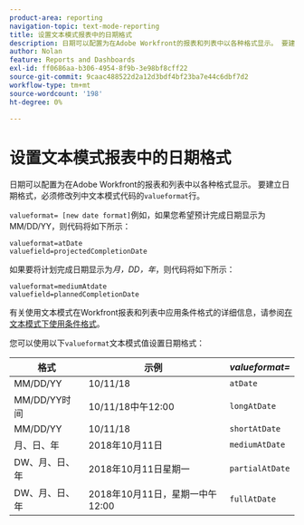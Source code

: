 ```yaml
---
product-area: reporting
navigation-topic: text-mode-reporting
title: 设置文本模式报表中的日期格式
description: 日期可以配置为在Adobe Workfront的报表和列表中以各种格式显示。 要建立日期格式，必须修改列中文本模式代码的valueformat行。
author: Nolan
feature: Reports and Dashboards
exl-id: ff0686aa-b306-4954-8f9b-3e98bf8cff22
source-git-commit: 9caac488522d2a12d3bdf4bf23ba7e44c6dbf7d2
workflow-type: tm+mt
source-wordcount: '198'
ht-degree: 0%

---
```


# 设置文本模式报表中的日期格式

<!-- Audited: 1/2025 -->

日期可以配置为在Adobe Workfront的报表和列表中以各种格式显示。 要建立日期格式，必须修改列中文本模式代码的`valueformat`行。

`valueformat= [new date format]`例如，如果您希望预计完成日期显示为MM/DD/YY，则代码将如下所示：

```
valueformat=atDate
valuefield=projectedCompletionDate
```

如果要将计划完成日期显示为&#x200B;*月，DD，年*，则代码将如下所示：

```
valueformat=mediumAtdate
valuefield=plannedCompletionDate
```

有关使用文本模式在Workfront报表和列表中应用条件格式的详细信息，请参阅[在文本模式下使用条件格式](../../../reports-and-dashboards/reports/text-mode/use-conditional-formatting-text-mode.md)。

您可以使用以下`valueformat`文本模式值设置日期格式：

| **格式** | 示例  | ***valueformat=*** |
|---|---|---|
| MM/DD/YY | 10/11/18 | `atDate` |
| MM/DD/YY时间 | 10/11/18中午12:00 | `longAtDate` |
| MM/DD/YY | 10/11/18 | `shortAtDate` |
| 月、日、年 | 2018年10月11日 | `mediumAtDate` |
| DW、月、日、年 | 2018年10月11日星期一 | `partialAtDate` |
| DW、月、日、年 | 2018年10月11日，星期一中午12:00 | `fullAtDate` |
